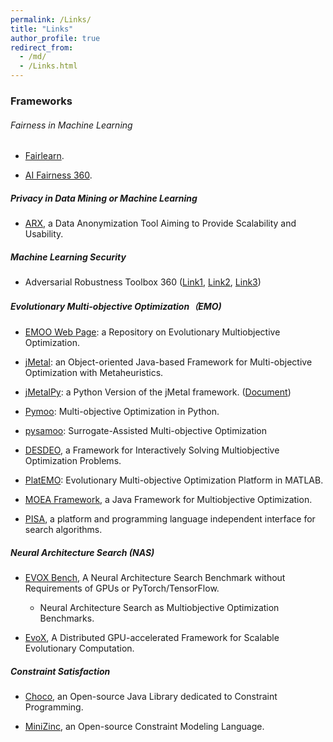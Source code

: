 ```yaml
---
permalink: /Links/
title: "Links"
author_profile: true
redirect_from: 
  - /md/
  - /Links.html
---
```


<!--
<font color=Blue>Framework and Platform</font>
-->


### Frameworks



###### Fairness in Machine Learning

- [Fairlearn](https://fairlearn.org/).

- [AI Fairness 360](https://ai-fairness-360.org/).
    

##### Privacy in Data Mining or Machine Learning

- [ARX](https://github.com/arx-deidentifier/arx),  a Data Anonymization Tool Aiming to Provide Scalability and Usability. 



##### Machine Learning Security

- Adversarial Robustness Toolbox 360 ([Link1](https://github.com/Trusted-AI/adversarial-robustness-toolbox), [Link2](https://www.ibm.com/blogs/research/2019/09/adversarial-robustness-360-toolbox-v1-0/), [Link3](https://github.com/Trusted-AI/adversarial-robustness-toolbox/wiki/))



##### Evolutionary Multi-objective Optimization（EMO)

- [EMOO Web Page](http://delta.cs.cinvestav.mx/~ccoello/EMOO/): a Repository on Evolutionary Multiobjective Optimization.

- [jMetal](https://github.com/jMetal/jMetal): an Object-oriented Java-based Framework for Multi-objective Optimization with Metaheuristics. 

- [jMetalPy](https://github.com/jMetal/jMetalPy): a Python Version of the jMetal framework. ([Document](https://jmetal.github.io/jMetalPy/tutorials.html))

- [Pymoo](https://pymoo.org/): Multi-objective Optimization in Python.

- [pysamoo](https://anyoptimization.com/projects/pysamoo/): Surrogate-Assisted Multi-objective Optimization
  
- [DESDEO](https://desdeo.misitano.xyz/), a Framework for Interactively Solving Multiobjective Optimization Problems.

- [PlatEMO](https://github.com/BIMK/PlatEMO): Evolutionary Multi-objective Optimization Platform in MATLAB.

- [MOEA Framework](http://moeaframework.org/), a Java Framework for Multiobjective Optimization.

- [PISA](https://sop.tik.ee.ethz.ch/pisa/?page=principles.php), a platform and programming language independent interface for search algorithms.
 


##### Neural Architecture Search (NAS)

- [EVOX Bench](https://github.com/EMI-Group/evoxbench), A Neural Architecture Search Benchmark without Requirements of GPUs or PyTorch/TensorFlow.
  - Neural Architecture Search as Multiobjective Optimization Benchmarks.
   
- [EvoX](https://github.com/EMI-Group/evox), A Distributed GPU-accelerated Framework for Scalable Evolutionary Computation.



##### Constraint Satisfaction

- [Choco](https://choco-solver.org/), an Open-source Java Library dedicated to Constraint Programming. 

- [MiniZinc](https://www.minizinc.org/), an Open-source Constraint Modeling Language.

